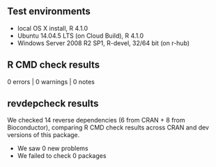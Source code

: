 ## Test environments
* local OS X install, R 4.1.0
* Ubuntu 14.04.5 LTS (on Cloud Build), R 4.1.0
* Windows Server 2008 R2 SP1, R-devel, 32/64 bit (on r-hub)
  
## R CMD check results

0 errors | 0 warnings | 0 notes 

## revdepcheck results

We checked 14 reverse dependencies (6 from CRAN + 8 from Bioconductor), comparing R CMD check results across CRAN and dev versions of this package.

 * We saw 0 new problems
 * We failed to check 0 packages
  

